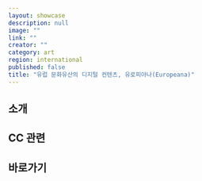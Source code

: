```yaml
---
layout: showcase
description: null
image: ""
link: ""
creator: ""
category: art
region: international
published: false
title: "유럽 문화유산의 디지털 컨텐츠, 유로피아나(Europeana)"
---
```


## 소개

## CC 관련

## 바로가기
